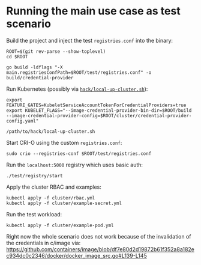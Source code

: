 # Running the main use case as test scenario

Build the project and inject the test `registries.conf` into the binary:

```
ROOT=$(git rev-parse --show-toplevel)
cd $ROOT

go build -ldflags "-X main.registriesConfPath=$ROOT/test/registries.conf" -o build/credential-provider
```

Run Kubernetes (possibly via [`hack/local-up-cluster.sh`](https://github.com/kubernetes/kubernetes/blob/master/hack/local-up-cluster.sh)):

```
export FEATURE_GATES=KubeletServiceAccountTokenForCredentialProviders=true
export KUBELET_FLAGS="--image-credential-provider-bin-dir=$ROOT/build --image-credential-provider-config=$ROOT/cluster/credential-provider-config.yaml"

/path/to/hack/local-up-cluster.sh
```

Start CRI-O using the custom `registries.conf`:

```
sudo crio --registries-conf $ROOT/test/registries.conf
```

Run the `localhost:5000` registry which uses basic auth:

```
./test/registry/start
```

Apply the cluster RBAC and examples:

```
kubectl apply -f cluster/rbac.yml
kubectl apply -f cluster/example-secret.yml
```

Run the test workload:

```
kubectl apply -f cluster/example-pod.yml
```

Right now the whole scenario does not work because of the invalidation of the
credentials in c/image via: https://github.com/containers/image/blob/df7e80d2d19872b61f352a8a182ec934dc0c2346/docker/docker_image_src.go#L139-L145
